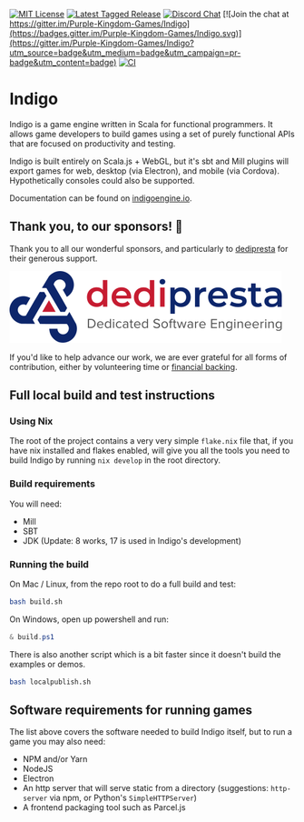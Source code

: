 [![MIT License](https://img.shields.io/github/license/PurpleKingdomGames/indigo?color=indigo)](https://github.com/tterb/atomic-design-ui/blob/master/LICENSEs)
[![Latest Tagged Release](https://img.shields.io/badge/dynamic/json?color=purple&label=latest%20release&query=%24%5B0%5D.name&url=https%3A%2F%2Fapi.github.com%2Frepos%2FPurpleKingdomGames%2Findigo%2Ftags)](https://github.com/PurpleKingdomGames/indigo/releases)
[![Discord Chat](https://img.shields.io/discord/716435281208672356?color=blue&label=discord)](https://discord.gg/b5CD47g) [![Join the chat at https://gitter.im/Purple-Kingdom-Games/Indigo](https://badges.gitter.im/Purple-Kingdom-Games/Indigo.svg)](https://gitter.im/Purple-Kingdom-Games/Indigo?utm_source=badge&utm_medium=badge&utm_campaign=pr-badge&utm_content=badge)
[![CI](https://github.com/PurpleKingdomGames/indigo/actions/workflows/ci.yml/badge.svg)](https://github.com/PurpleKingdomGames/indigo/actions/workflows/ci.yml)

# Indigo

Indigo is a game engine written in Scala for functional programmers. It allows game developers to build games using a set of purely functional APIs that are focused on productivity and testing.

Indigo is built entirely on Scala.js + WebGL, but it's sbt and Mill plugins will export games for web, desktop (via Electron), and mobile (via Cordova). Hypothetically consoles could also be supported.

Documentation can be found on [indigoengine.io](https://indigoengine.io).

## Thank you, to our sponsors! 💜

Thank you to all our wonderful sponsors, and particularly to [dedipresta](https://www.dedipresta.com/) for their generous support.

![dedipresta](sponsors/dedipresta.png)

If you'd like to help advance our work, we are ever grateful for all forms of contribution, either by volunteering time or [financial backing](https://github.com/sponsors/PurpleKingdomGames?o=esb). 

## Full local build and test instructions

### Using Nix

The root of the project contains a very very simple `flake.nix` file that, if you have nix installed and flakes enabled, will give you all the tools you need to build Indigo by running `nix develop` in the root directory.

### Build requirements

You will need:

- Mill
- SBT
- JDK (Update: 8 works, 17 is used in Indigo's development)

### Running the build

On Mac / Linux, from the repo root to do a full build and test:

```bash
bash build.sh
```

On Windows, open up powershell and run:

```powershell
& build.ps1
```

There is also another script which is a bit faster since it doesn't build the examples or demos.

```bash
bash localpublish.sh
```

## Software requirements for running games

The list above covers the software needed to build Indigo itself, but to run a game you may also need:

- NPM and/or Yarn
- NodeJS
- Electron
- An http server that will serve static from a directory (suggestions: `http-server` via npm, or Python's `SimpleHTTPServer`)
- A frontend packaging tool such as Parcel.js
